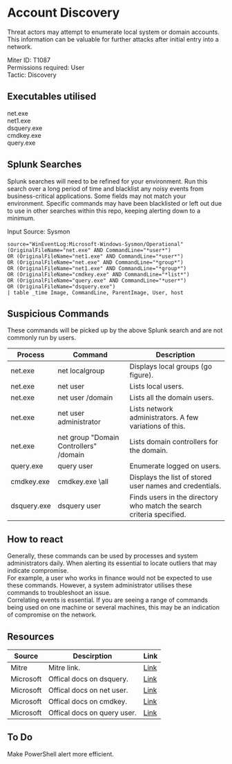 # Account Discovery
Threat actors may attempt to enumerate local system or domain accounts. This information can be valuable for further attacks after initial entry into a network. 

Miter ID: T1087  
Permissions required: User  
Tactic: Discovery

## Executables utilised
net.exe  
net1.exe  
dsquery.exe  
cmdkey.exe  
query.exe  

## Splunk Searches
Splunk searches will need to be refined for your environment. Run this search over a long period of time and blacklist any noisy events from business-critical applications. Some fields may not match your environment. Specific commands may have been blacklisted or left out due to use in other searches within this repo, keeping alerting down to a minimum.

Input Source: Sysmon  
```
source="WinEventLog:Microsoft-Windows-Sysmon/Operational"
(OriginalFileName="net.exe" AND CommandLine="*user*") 
OR (OriginalFileName="net1.exe" AND CommandLine="*user*")
OR (OriginalFileName="net.exe" AND CommandLine="*group*")
OR (OriginalFileName="net1.exe" AND CommandLine="*group*") 
OR (OriginalFileName="cmdkey.exe" AND CommandLine="*list*") 
OR (OriginalFileName="query.exe" AND CommandLine="*user*") 
OR (OriginalFileName="dsquery.exe")  
| table _time Image, CommandLine, ParentImage, User, host

```

## Suspicious Commands
These commands will be picked up by the above Splunk search and are not commonly run by users.

| Process  | Command | Description
| ------------- | ------------- | ------------ |
| net.exe  | net localgroup | Displays local groups (go figure). |
| net.exe  | net user | Lists local users. |
| net.exe  | net user /domain | Lists all the domain users. |
| net.exe  | net user administrator | Lists network administrators. A few variations of this. |
| net.exe  | net group "Domain Controllers" /domain | Lists domain controllers for the domain. |
| query.exe  | query user | Enumerate logged on users. |
| cmdkey.exe  | cmdkey.exe \all | Displays the list of stored user names and credentials. |
| dsquery.exe  |dsquery user |  Finds users in the directory who match the search criteria specified.|

## How to react
Generally, these commands can be used by processes and system administrators daily. When alerting its essential to locate outliers that may indicate compromise.  
For example, a user who works in finance would not be expected to use these commands. However, a system administrator utilises these commands to troubleshoot an issue.  
Correlating events is essential. If you are seeing a range of commands being used on one machine or several machines, this may be an indication of compromise on the network.  

## Resources

| Source | Descirption | Link | 
| --- | --- | --- |
| Mitre | Mitre link. | [Link](https://attack.mitre.org/techniques/T1087/) |
| Microsoft | Offical docs on dsquery. | [Link](https://docs.microsoft.com/en-us/previous-versions/windows/it-pro/windows-server-2012-r2-and-2012/cc732952(v%3Dws.11))
| Microsoft | Offical docs on net user.|[Link](https://docs.microsoft.com/en-us/previous-versions/windows/it-pro/windows-server-2012-r2-and-2012/cc771865(v%3Dws.11))
|Microsoft |Offical docs on cmdkey. |[Link](https://docs.microsoft.com/en-us/windows-server/administration/windows-commands/cmdkey)
|Microsoft |Offical docs on query user. |[Link](https://docs.microsoft.com/en-us/windows-server/administration/windows-commands/query-user)|

## To Do
Make PowerShell alert more efficient. 

